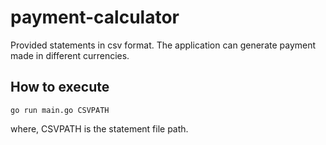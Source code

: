# payment-calculator
Provided statements in csv format. The application can generate payment made in different currencies.

## How to execute
`go run main.go CSVPATH`

where, CSVPATH is the statement file path.
